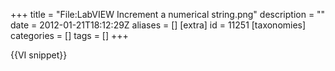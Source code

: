 +++
title = "File:LabVIEW Increment a numerical string.png"
description = ""
date = 2012-01-21T18:12:29Z
aliases = []
[extra]
id = 11251
[taxonomies]
categories = []
tags = []
+++

{{VI snippet}}
